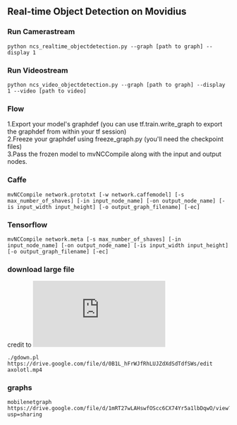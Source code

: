 ## Real-time Object Detection on Movidius  
### Run Camerastream  
```
python ncs_realtime_objectdetection.py --graph [path to graph] --display 1
```  
### Run Videostream
```
python ncs_video_objectdetection.py --graph [path to graph] --display 1 --video [path to video]
```
### Flow  
1.Export your model's graphdef (you can use tf.train.write_graph to export the graphdef from within your tf session)  
2.Freeze your graphdef using freeze_graph.py (you'll need the checkpoint files)  
3.Pass the frozen model to mvNCCompile along with the input and output nodes.  
### Caffe  
```
mvNCCompile network.prototxt [-w network.caffemodel] [-s max_number_of_shaves] [-in input_node_name] [-on output_node_name] [-is input_width input_height] [-o output_graph_filename] [-ec]
```
### Tensorflow  
```
mvNCCompile network.meta [-s max_number_of_shaves] [-in input_node_name] [-on output_node_name] [-is input_width input_height] [-o output_graph_filename] [-ec]
```
### download large file  
credit to ![github](https://github.com/circulosmeos/gdown.pl)
```
./gdown.pl https://drive.google.com/file/d/0B1L_hFrWJfRhLUJZdXdSdTdfSWs/edit axolotl.mp4   
```
### graphs
```
mobilenetgraph https://drive.google.com/file/d/1mRT27wLAHswfOScc6CX74Yr5a1lbDqwO/view?usp=sharing 
```